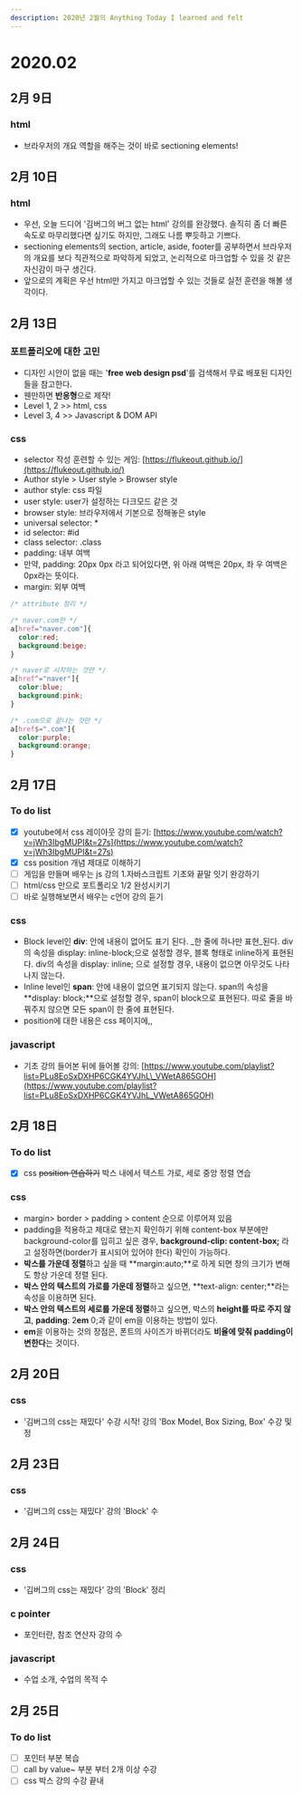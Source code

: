 ```yaml
---
description: 2020년 2월의 Anything Today I learned and felt
---
```


# 2020.02

##  2月 9日

### html

* 브라우저의 개요 역할을 해주는 것이 바로 sectioning elements! 

##  2月 10日

### html

* 우선, 오늘 드디어 '김버그의 버그 없는 html' 강의를 완강했다. 솔직히 좀 더 빠른 속도로 마무리했다면 싶기도 하지만, 그래도 나름 뿌듯하고 기쁘다.  
* sectioning elements의 section, article, aside, footer를 공부하면서 브라우저의 개요를 보다 직관적으로 파악하게 되었고, 논리적으로 마크업할 수 있을 것 같은 자신감이 마구 생긴다. 
* 앞으로의 계획은 우선 html만 가지고 마크업할 수 있는 것들로 실전 훈련을 해볼 생각이다. 

##  2月 13日

### 포트폴리오에 대한 고민

* 디자인 시안이 없을 때는 '**free web design psd**'를 검색해서 무료 배포된 디자인들을 참고한다.
* 웬만하면 **반응형**으로 제작!
* Level 1, 2 &gt;&gt; html, css
* Level 3, 4 &gt;&gt; Javascript & DOM API

### css

* selector 작성 훈련할 수 있는 게임: [https://flukeout.github.io/](https://flukeout.github.io/)
* Author style &gt; User style &gt; Browser style
* author style: css 파일 
* user style: user가 설정하는 다크모드 같은 것
* browser style: 브라우저에서 기본으로 정해놓은 style
* universal selector: \* 
* id selector: \#id
* class selector: .class
* padding: 내부 여백 
* 만약, padding: 20px 0px 라고 되어있다면, 위 아래 여백은 20px, 좌 우 여백은 0px라는 뜻이다. 
* margin: 외부 여백 

```css
/* attribute 정리 */

/* naver.com만 */
a[href="naver.com"]{
  color:red;
  background:beige;
}

/* naver로 시작하는 것만 */
a[href^="naver"]{
  color:blue;
  background:pink;
}

/* .com으로 끝나는 것만 */
a[href$=".com"]{
  color:purple;
  background:orange;
}
```

## 2月 17日

### To do list

* [x] youtube에서 css 레이아웃 강의 듣기: [https://www.youtube.com/watch?v=jWh3IbgMUPI&t=27s](https://www.youtube.com/watch?v=jWh3IbgMUPI&t=27s)
* [x] css position 개념 제대로 이해하기 
* [ ] 게임을 만들며 배우는 js 강의 1.자바스크립트 기초와 끝말 잇기 완강하기 
* [ ] html/css 만으로 포트폴리오 1/2 완성시키기
* [ ] 바로 실행해보면서 배우는 c언어 강의 듣기  

### css

* Block level인 **div**: 안에 내용이 없어도 표기 된다. _한 줄에 하나만 표현_된다. div의 속성을 display: inline-block;으로 설정할 경우, 블록 형태로 inline하게 표현된다. div의 속성을 display: inline; 으로 설정할 경우, 내용이 없으면 아무것도 나타나지 않는다. 
* Inline level인 **span**: 안에 내용이 없으면 표기되지 않는다. span의 속성을 **display: block;**으로 설정할 경우, span이 block으로 표현된다. 따로 줄을 바꿔주지 않으면 모든 span이 한 줄에 표현된다. 
* position에 대한 내용은 css 페이지에,,

### javascript

* 기초 강의 들어본 뒤에 들어볼 강의: [https://www.youtube.com/playlist?list=PLu8EoSxDXHP6CGK4YVJhL\_VWetA865GOH](https://www.youtube.com/playlist?list=PLu8EoSxDXHP6CGK4YVJhL_VWetA865GOH)

## 2月 18日

### To do list

* [x] css ~~position 연습하기~~  박스 내에서 텍스트 가로, 세로 중앙 정렬 연습 

### css

* margin&gt; border &gt; padding &gt; content 순으로 이루어져 있음 
* padding을 적용하고 제대로 됐는지 확인하기 위해 content-box 부분에만 background-color를 입히고 싶은 경우, **background-clip: content-box;** 라고 설정하면\(border가 표시되어 있어야 한다\) 확인이 가능하다. 
* **박스를 가운데 정렬**하고 싶을 때 **margin:auto;**로 하게 되면 창의 크기가 변해도 항상 가운데 정렬 된다.
* **박스 안의 텍스트의 가로를 가운데 정렬**하고 싶으면, **text-align: center;**라는 속성을 이용하면 된다.
* **박스 안의 텍스트의 세로를 가운데 정렬**하고 싶으면, 박스의 **height를 따로 주지 않고**, **padding**: 2**em** 0;과 같이 em을 이용하는 방법이 있다.  
* **em**을 이용하는 것의 장점은, 폰트의 사이즈가 바뀌더라도 **비율에 맞춰 padding이 변한다**는 것이다. 

##  2月 20日

### css

* '김버그의 css는 재밌다' 수강 시작! 강의 'Box Model, Box Sizing, Box' 수강 및 정

## 2月 23日

### css

* '김버그의 css는 재밌다' 강의 'Block' 수

## 2月 24日

### css

* '김버그의 css는 재밌다' 강의 'Block' 정리

### c pointer

* 포인터란, 참조 연산자 강의 수

### javascript

* 수업 소개, 수업의 목적 수

## 2月 25日

### To do list

* [ ] 포인터 부분 복습
* [ ] call by value~ 부분 부터 2개 이상 수강
* [ ] css 박스 강의 수강 끝내

### 

### 







